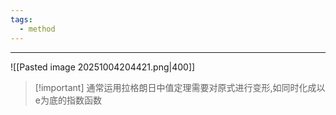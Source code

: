 ```yaml
---
tags:
  - method
---
```



---
![[Pasted image 20251004204421.png|400]]
>[!important] 通常运用拉格朗日中值定理需要对原式进行变形,如同时化成以e为底的指数函数


